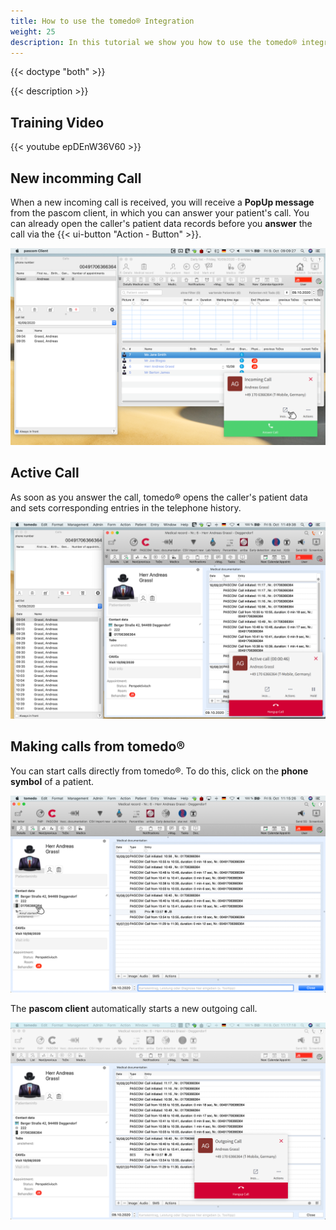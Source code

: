 ```yaml
---
title: How to use the tomedo® Integration
weight: 25
description: In this tutorial we show you how to use the tomedo® integration.
---
```


{{< doctype "both" >}}
 
{{< description >}}

## Training Video

{{< youtube epDEnW36V60 >}} 


## New incomming Call


When a new incoming call is received, you will receive a **PopUp message** from the pascom client, in which you can answer your patient's call.
You can already open the caller's patient data records before you **answer** the call via the {{< ui-button "Action - Button" >}}.


![New incomming call in tomedo®](tomedo-incomming-call.png)
</br>

## Active Call

As soon as you answer the call, tomedo® opens the caller's patient data and sets corresponding entries in the telephone history.

![Active Call in tomedo®](tomedo-active-call.png)
</br>


## Making calls from tomedo®

You can start calls directly from tomedo®. To do this, click on the **phone symbol** of a patient.

![Outgoing Call in tomedo®](tomedo-outgoing-call.png)
</br>

The **pascom client** automatically starts a new outgoing call. 

![Outgoing Call in pascom](pascom-outgoing-call.png)
</br>

